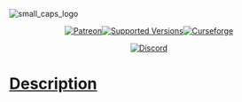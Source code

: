 ![small_caps_logo](https://github.com/user-attachments/assets/be56b3b2-2273-4a46-974b-041168decbb4)

<p align="center"> <a href="https://www.patreon.com/britakee" rel="nofollow"><img src="https://img.shields.io/endpoint.svg?url=https%3A%2F%2Fshieldsio-patreon.vercel.app%2Fapi%3Fusername%3Dbritakee%26type%3Dpatrons&style=flat" alt="Patreon" data-canonical-src="https://img.shields.io/endpoint.svg?url=https%3A%2F%2Fshieldsio-patreon.vercel.app%2Fapi%3Fusername%3Dbritakee%26type%3Dpatrons&amp;style=flat&amp;label=Supporters&amp;color=ff5733" style="max-width: 100%;"><a href="https://www.curseforge.com/minecraft-bedrock/texture-packs/small-caps-font-v1-0" rel="nofollow"><img src="https://i.imgur.com/gqhv67I.png" alt="Supported Versions" data-canonical-src="https://cf.way2muchnoise.eu/versions/328085(c70039).svg" style="max-width: 100%;"><a href="https://www.curseforge.com/minecraft-bedrock/texture-packs/small-caps-font-v1-0" rel="nofollow"><img src="https://cf.way2muchnoise.eu/1083204.svg" alt="Curseforge" data-canonical-src="https://cf.way2muchnoise.eu/1083204.svg" style="max-width: 100%;"></a> 

<p align="center"> <a href="https://dsc.gg/britacord" rel="nofollow"><img src="https://dcbadge.limes.pink/api/server/https://discord.gg/vpjHN5eTAF" alt="Discord" data-canonical-src="https://dcbadge.limes.pink/api/server/https://discord.gg/vpjHN5eTAF" style="max-width: 100%;">

# Description
